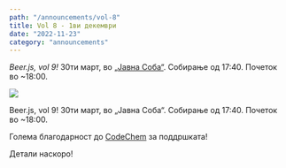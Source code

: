 ```yaml
---
path: "/announcements/vol-8"
title: Vol 8 - 1ви декември
date: "2022-11-23"
category: "announcements"
---
```


_Beer.js, vol 9!_ 30ти март, во [„Јавна Соба“](https://www.facebook.com/publicroomskopje/). Собирање од 17:40. Почеток во ~18:00. 

<img src="/img/BeerJS Vol. 9 - Banner.png" />

Beer.js, vol 9! 30ти март, во „Јавна Соба“. Собирање од 17:40. Почеток во ~18:00.

Голема благодарност до [CodeChem](https://codechem.com) за поддршката!

Детали наскоро!